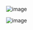 ![image](https://github.com/Sandeepru/Cloud-native-monitoring-app/assets/156737787/e5b12b44-4f3a-4e1f-915a-9faa2d4fb9ed)

![image](https://github.com/Sandeepru/Cloud-native-monitoring-app/assets/156737787/21a0c57f-6900-4feb-ac27-77cb7de196fc)
